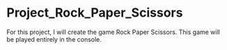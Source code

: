 # Project_Rock_Paper_Scissors
For this project, I will create the game Rock Paper Scissors. This game will be played entirely in the console.
